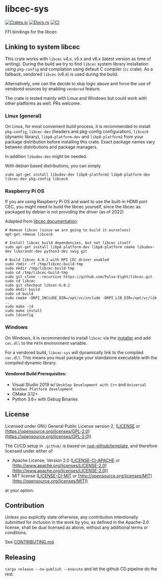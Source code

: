 # libcec-sys

[![Crates.io](https://img.shields.io/crates/v/libcec-sys.svg)](https://crates.io/crates/libcec-sys)
[![Docs.rs](https://docs.rs/libcec-sys/badge.svg)](https://docs.rs/libcec-sys)
[![CI](https://github.com/ssalonen/libcec-sys/workflows/Continuous%20Integration/badge.svg)](https://github.com/ssalonen/libcec-sys/actions)

FFI bindings for the libcec
## Linking to system libcec

This crate works with `libcec` v4.x, v5.x and v6.x (latest version as time of writing). During the build we try to find `libcec` system library installation using `pkg-config` and compilation using default C compiler (`cc` crate). As a fallback, vendored `libcec` (v6.x) is used during the build.

Alternatively, one can the decide to skip logic above and force the use of vendored sources by enabling `vendored` feature.

The crate is tested mainly with Linux and Windows but could work with other platforms as well. PRs welcome.

### Linux (general)
On Linux, for most convenient build process, it is recommended to install `pkg-config`, `libcec-dev` (headers and pkg-config configuration), `libcec6` (dynamic library), `libp8-platform-dev` and `libp8-platform2` from your package distribution before installing this crate. Exact package names vary between distributions and package managers.

In addition `libudev-dev` might be needed.

With debian based distributions, you can simply

```
sudo apt-get install libudev-dev libp8-platform2 libp8-platform-dev libcec-dev pkg-config libcec6
```

### Raspberry Pi OS

If you are using Raspberry Pi OS and want to use the built-in HDMI port CEC, you might need to build the libcec yourself, since the libcec as packaged by debian is not providing the driver (as of 2022)

Adapted from [libcec documentation](https://github.com/Pulse-Eight/libcec/blob/master/docs/README.raspberrypi.md):

```
# Remove libcec (since we are going to build it ourselves)
apt-get remove libcec6

# Install libcec build dependencies, but not libcec itself
sudo apt-get install libp8 platform-dev libp8-platform cmake libudev-dev libxrandr-dev python3-dev swig git

# Build libcec 6.0.2 with RPI CEC driver enabled
sudo rmdir -rf /tmp/libcec-build-tmp
sudo mkdir /tmp/libcec-build-tmp
sudo cd /tmp/libcec-build-tmp
sudo git clone --recursive https://github.com/Pulse-Eight/libcec.git
sudo cd libcec
sudo git checkout libcec-6.0.2
sudo mkdir build
sudo cd build
sudo cmake -DRPI_INCLUDE_DIR=/opt/vc/include -DRPI_LIB_DIR=/opt/vc/lib ..
sudo make -j4
sudo make install
sudo ldconfig

```

### Windows
On Windows, it is recommended to install `libcec` via the [installer](https://github.com/Pulse-Eight/libcec/releases/latest) and add `cec.dll` to the `PATH` environment variable.

For a vendored build, `libcec-sys` will dynamically link to the compiled `cec.dll`. This means you must package your standalone executable with the compiled dynamic library.

#### Vendored Build Prerequisites:
- Visual Studio 2019 w/ `Desktop Development with C++` and `Universal Windows Platform development`
- CMake 3.12+
- Python 3.6+ with Debug Binaries

## License

Licensed under GNU General Public License version 2, ([LICENSE](LICENSE) or [https://opensource.org/licenses/GPL-2.0](https://opensource.org/licenses/GPL-2.0))

The CI/CD setup in `.github/` is based on [rust-github/template](https://github.com/rust-github/template), and therefore licensed under either of

* Apache License, Version 2.0
   ([LICENSE-CI-APACHE](LICENSE-APACHE) or [http://www.apache.org/licenses/LICENSE-2.0](http://www.apache.org/licenses/LICENSE-2.0))
* MIT license
   ([LICENSE-CI-MIT](LICENSE-MIT) or [http://opensource.org/licenses/MIT](http://opensource.org/licenses/MIT))

at your option.

## Contribution

Unless you explicitly state otherwise, any contribution intentionally submitted
for inclusion in the work by you, as defined in the Apache-2.0 license, shall be
dual licensed as above, without any additional terms or conditions.

See [CONTRIBUTING.md](CONTRIBUTING.md).

## Releasing

```cargo release --no-publish --execute``` and let the github CD pipeline do the rest.